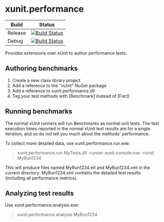 # xunit.performance

Build | Status
------------ | -------------
Release | [![Build Status](http://dotnet-ci.cloudapp.net/buildStatus/icon?job=microsoft_xunit-performance_release)](http://dotnet-ci.cloudapp.net/job/microsoft_xunit-performance_release/)
Debug | [![Build Status](http://dotnet-ci.cloudapp.net/buildStatus/icon?job=microsoft_xunit-performance_debug)](http://dotnet-ci.cloudapp.net/job/microsoft_xunit-performance_debug)

Provides extensions over xUnit to author performance tests.

## Authoring benchmarks

1. Create a new class library project
2. Add a reference to the "xUnit" NuGet package
3. Add a reference to xunit.performance.dll
4. Tag your test methods with [Benchmark] instead of [Fact]

## Running benchmarks

The normal xUnit runners will run Benchmarks as normal unit tests.  The test execution times reported in the normal xUnit test results are for a single iteration, and so do not tell you much about the methods' performance.

To collect more detailed data, use xunit.performance.run.exe:

> xunit.performance.run MyTests.dll -runner xunit.console.exe -runid MyRun1234

This will produce files named MyRun1234.etl and MyRun1234.xml in the current directory.  MyRun1234.xml contains the detailed test results (including all performance metrics).

## Analyzing test results

Use xunit.performance.analysis.exe:

> xunit.performance.analysis MyRun1234

